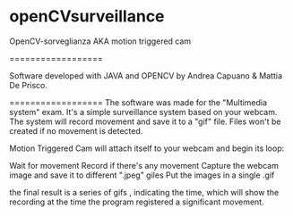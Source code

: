 openCVsurveillance
==================

OpenCV-sorveglianza AKA motion triggered cam 

==================

Software developed with JAVA and OPENCV by Andrea Capuano & Mattia De Prisco. 

==================
The software was made for the "Multimedia system" exam. It's a simple surveillance system based on your webcam. The system will record movement and save it to a "gif" file.
Files won't be created if no movement is detected.

Motion Triggered Cam will attach itself to your webcam and begin its loop:

Wait for movement
Record if there's any movement
Capture the webcam image and save it to different ".jpeg" giles
Put the images in a single .gif

the final result is a series of gifs , indicating the time, which will show the recording at the time the program registered a significant movement.
